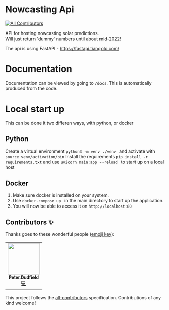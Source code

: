 # Nowcasting Api
<!-- ALL-CONTRIBUTORS-BADGE:START - Do not remove or modify this section -->
[![All Contributors](https://img.shields.io/badge/all_contributors-1-orange.svg?style=flat-square)](#contributors-)
<!-- ALL-CONTRIBUTORS-BADGE:END -->
API for hosting nowcasting solar predictions.  
Will just return 'dummy' numbers until about mid-2022!

The api is using FastAPI - https://fastapi.tiangolo.com/

# Documentation

Documentation can be viewed by going to `/docs`. This is automatically produced from the code.


# Local start up

This can be done it two differen ways, with python, or docker

## Python


Create a virtual environment ```python3 -m venv ./venv ```
and activate with ``` source venv/activation/bin```
Install the requirements ``` pip install -r requirements.txt ```
and use ```uvicorn main:app --reload ``` 
to start up on a local host

## Docker

1. Make sure docker is installed on your system.
2. Use ```docker-compose up ``` 
   in the main directory to start up the application.
3. You will now be able to access it on ```http://localhost:80```   

## Contributors ✨

Thanks goes to these wonderful people ([emoji key](https://allcontributors.org/docs/en/emoji-key)):

<!-- ALL-CONTRIBUTORS-LIST:START - Do not remove or modify this section -->
<!-- prettier-ignore-start -->
<!-- markdownlint-disable -->
<table>
  <tr>
    <td align="center"><a href="https://github.com/peterdudfield"><img src="https://avatars.githubusercontent.com/u/34686298?v=4?s=100" width="100px;" alt=""/><br /><sub><b>Peter Dudfield</b></sub></a><br /><a href="https://github.com/openclimatefix/nowcasting_api/commits?author=peterdudfield" title="Code">💻</a></td>
  </tr>
</table>

<!-- markdownlint-restore -->
<!-- prettier-ignore-end -->

<!-- ALL-CONTRIBUTORS-LIST:END -->

This project follows the [all-contributors](https://github.com/all-contributors/all-contributors) specification. Contributions of any kind welcome!
